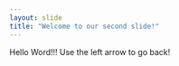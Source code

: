 ```yaml
---
layout: slide
title: "Welcome to our second slide!"
---
```

Hello Word!!!
Use the left arrow to go back!
